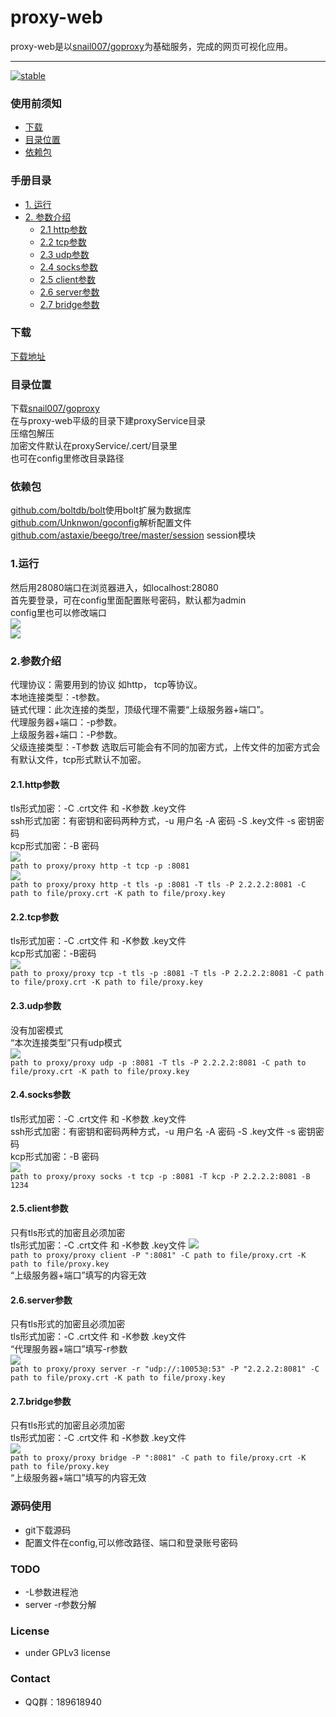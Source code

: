 # proxy-web
proxy-web是以[snail007/goproxy](https://github.com/snail007/goproxy/)为基础服务，完成的网页可视化应用。

---
[![stable](https://img.shields.io/badge/stable-stable-green.svg)](https://github.com/snail007/goproxy/)

### 使用前须知
 - [下载](#下载)
 - [目录位置](#目录位置)
 - [依赖包](#依赖包)
 
### 手册目录
- [1. 运行](#1运行)
- [2. 参数介绍](#2参数介绍)
     - [2.1 http参数](#21http参数)
     - [2.2 tcp参数](#22tcp参数)
     - [2.3 udp参数](#23udp参数)
     - [2.4 socks参数](#24socks参数)
     - [2.5 client参数](#25client参数)
     - [2.6 server参数](#26server参数)
     - [2.7 bridge参数](#27bridge参数)
 
### 下载
[下载地址](https://github.com/yincongcyincong/proxy-web/releases)  

### 目录位置
下载[snail007/goproxy](https://github.com/snail007/goproxy/releases)  
在与proxy-web平级的目录下建proxyService目录  
压缩包解压  
加密文件默认在proxyService/.cert/目录里  
也可在config里修改目录路径  

### 依赖包
[github.com/boltdb/bolt](https://github.com/boltdb/bolt)使用bolt扩展为数据库  
[github.com/Unknwon/goconfig](https://github.com/Unknwon/goconfig)解析配置文件  
[github.com/astaxie/beego/tree/master/session](https://github.com/astaxie/beego/tree/master/session) session模块 

### 1.运行
然后用28080端口在浏览器进入，如localhost:28080  
首先要登录，可在config里面配置账号密码，默认都为admin  
config里也可以修改端口  
<img src="https://github.com/yincongcyincong/proxy-web/raw/master/docs/image/login.png?raw=true" />  
<img src="https://github.com/yincongcyincong/proxy-web/raw/master/docs/image/preview.png?raw=true" />  
  
### 2.参数介绍
代理协议：需要用到的协议 如http， tcp等协议。  
本地连接类型：-t参数。  
链式代理：此次连接的类型，顶级代理不需要“上级服务器+端口”。  
代理服务器+端口：-p参数。  
上级服务器+端口：-P参数。  
父级连接类型：-T参数 选取后可能会有不同的加密方式，上传文件的加密方式会有默认文件，tcp形式默认不加密。 

#### **2.1.http参数** 
tls形式加密：-C .crt文件 和 -K参数 .key文件  
ssh形式加密：有密钥和密码两种方式，-u 用户名 -A 密码 -S .key文件 -s 密钥密码   
kcp形式加密：-B 密码  
<img src="https://github.com/yincongcyincong/proxy-web/blob/master/docs/image/http1.png?raw=true" />  
`path to proxy/proxy http -t tcp -p :8081`  
<img src="https://github.com/yincongcyincong/proxy-web/raw/master/docs/image/http2.png?raw=true" />  
`path to proxy/proxy http -t tls -p :8081 -T tls -P 2.2.2.2:8081 -C path to file/proxy.crt -K path to file/proxy.key`  

#### **2.2.tcp参数** 
tls形式加密：-C .crt文件 和 -K参数 .key文件  
kcp形式加密：-B密码  
<img src="https://github.com/yincongcyincong/proxy-web/raw/master/docs/image/tcp1.png?raw=true" />  
`path to proxy/proxy tcp -t tls -p :8081 -T tls -P 2.2.2.2:8081 -C path to file/proxy.crt -K path to file/proxy.key`  

#### **2.3.udp参数** 
没有加密模式  
“本次连接类型”只有udp模式  
<img src="https://github.com/yincongcyincong/proxy-web/raw/master/docs/image/udp1.png?raw=true" />  
`path to proxy/proxy udp -p :8081 -T tls -P 2.2.2.2:8081 -C path to file/proxy.crt -K path to file/proxy.key`

#### **2.4.socks参数** 
tls形式加密：-C .crt文件 和 -K参数 .key文件  
ssh形式加密：有密钥和密码两种方式，-u 用户名 -A 密码 -S .key文件 -s 密钥密码   
kcp形式加密：-B 密码  
<img src="https://github.com/yincongcyincong/proxy-web/raw/master/docs/image/socks.png?raw=true" />  
`path to proxy/proxy socks -t tcp -p :8081 -T kcp -P 2.2.2.2:8081 -B 1234 `

#### **2.5.client参数** 
只有tls形式的加密且必须加密  
tls形式加密：-C .crt文件 和 -K参数 .key文件 
<img src="https://github.com/yincongcyincong/proxy-web/raw/master/docs/image/client.png?raw=true" />  
`path to proxy/proxy client -P ":8081" -C path to file/proxy.crt -K path to file/proxy.key `  
“上级服务器+端口”填写的内容无效

#### **2.6.server参数** 
只有tls形式的加密且必须加密  
tls形式加密：-C .crt文件 和 -K参数 .key文件  
“代理服务器+端口”填写-r参数  
<img src="https://github.com/yincongcyincong/proxy-web/raw/master/docs/image/server.png?raw=true" />  
`path to proxy/proxy server -r "udp://:10053@:53" -P "2.2.2.2:8081" -C path to file/proxy.crt -K path to file/proxy.key`

#### **2.7.bridge参数** 
只有tls形式的加密且必须加密  
tls形式加密：-C .crt文件 和 -K参数 .key文件  
<img src="https://github.com/yincongcyincong/proxy-web/raw/master/docs/image/bridge.png?raw=true" />  
`path to proxy/proxy bridge -P ":8081" -C path to file/proxy.crt -K path to file/proxy.key `  
“上级服务器+端口”填写的内容无效  

### 源码使用  
- git下载源码  
- 配置文件在config,可以修改路径、端口和登录账号密码   
   
### TODO
- -L参数进程池  
- server -r参数分解  

### License
- under GPLv3 license  

### Contact
- QQ群：189618940
